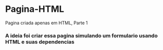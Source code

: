 # Pagina-HTML
Pagina criada apenas em HTML, Parte 1

### A ideia foi criar essa pagina simulando um formulario usando HTML e suas dependencias
